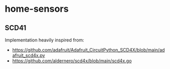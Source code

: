 # home-sensors

## SCD41

Implementation heavily inspired from:

* https://github.com/adafruit/Adafruit_CircuitPython_SCD4X/blob/main/adafruit_scd4x.py
* https://github.com/aldernero/scd4x/blob/main/scd4x.go